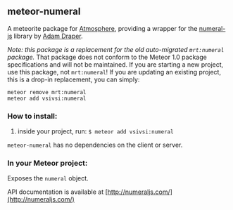 ## meteor-numeral

A meteorite package for [Atmosphere](https://atmosphere.meteor.com), providing a wrapper for the [numeral-js](https://github.com/adamwdraper/Numeral-js) library by [Adam Draper](https://github.com/adamwdraper).

*Note: this package is a replacement for the old auto-migrated `mrt:numeral` package.*
That package does not conform to the Meteor 1.0 package specifications and will not be maintained.
If you are starting a new project, use this package, not `mrt:numeral`!
If you are updating an existing project, this is a drop-in replacement, you can simply:
```
meteor remove mrt:numeral
meteor add vsivsi:numeral
```

### How to install:
1. inside your project, run:
    `$ meteor add vsivsi:numeral`

`meteor-numeral` has no dependencies on the client or server.

### In your Meteor project:

Exposes the `numeral` object.

API documentation is available at [http://numeraljs.com/](http://numeraljs.com/)
